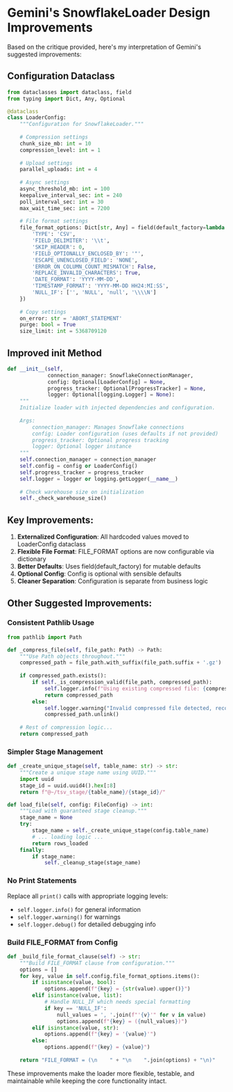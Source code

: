 # Gemini's SnowflakeLoader Design Improvements

Based on the critique provided, here's my interpretation of Gemini's suggested improvements:

## Configuration Dataclass

```python
from dataclasses import dataclass, field
from typing import Dict, Any, Optional

@dataclass
class LoaderConfig:
    """Configuration for SnowflakeLoader."""
    
    # Compression settings
    chunk_size_mb: int = 10
    compression_level: int = 1
    
    # Upload settings
    parallel_uploads: int = 4
    
    # Async settings
    async_threshold_mb: int = 100
    keepalive_interval_sec: int = 240
    poll_interval_sec: int = 30
    max_wait_time_sec: int = 7200
    
    # File format settings
    file_format_options: Dict[str, Any] = field(default_factory=lambda: {
        'TYPE': 'CSV',
        'FIELD_DELIMITER': '\\t',
        'SKIP_HEADER': 0,
        'FIELD_OPTIONALLY_ENCLOSED_BY': '"',
        'ESCAPE_UNENCLOSED_FIELD': 'NONE',
        'ERROR_ON_COLUMN_COUNT_MISMATCH': False,
        'REPLACE_INVALID_CHARACTERS': True,
        'DATE_FORMAT': 'YYYY-MM-DD',
        'TIMESTAMP_FORMAT': 'YYYY-MM-DD HH24:MI:SS',
        'NULL_IF': ['', 'NULL', 'null', '\\\\N']
    })
    
    # Copy settings
    on_error: str = 'ABORT_STATEMENT'
    purge: bool = True
    size_limit: int = 5368709120
```

## Improved __init__ Method

```python
def __init__(self,
             connection_manager: SnowflakeConnectionManager,
             config: Optional[LoaderConfig] = None,
             progress_tracker: Optional[ProgressTracker] = None,
             logger: Optional[logging.Logger] = None):
    """
    Initialize loader with injected dependencies and configuration.
    
    Args:
        connection_manager: Manages Snowflake connections
        config: Loader configuration (uses defaults if not provided)
        progress_tracker: Optional progress tracking
        logger: Optional logger instance
    """
    self.connection_manager = connection_manager
    self.config = config or LoaderConfig()
    self.progress_tracker = progress_tracker
    self.logger = logger or logging.getLogger(__name__)
    
    # Check warehouse size on initialization
    self._check_warehouse_size()
```

## Key Improvements:

1. **Externalized Configuration**: All hardcoded values moved to LoaderConfig dataclass
2. **Flexible File Format**: FILE_FORMAT options are now configurable via dictionary
3. **Better Defaults**: Uses field(default_factory) for mutable defaults
4. **Optional Config**: Config is optional with sensible defaults
5. **Cleaner Separation**: Configuration is separate from business logic

## Other Suggested Improvements:

### Consistent Pathlib Usage
```python
from pathlib import Path

def _compress_file(self, file_path: Path) -> Path:
    """Use Path objects throughout."""
    compressed_path = file_path.with_suffix(file_path.suffix + '.gz')
    
    if compressed_path.exists():
        if self._is_compression_valid(file_path, compressed_path):
            self.logger.info(f"Using existing compressed file: {compressed_path}")
            return compressed_path
        else:
            self.logger.warning("Invalid compressed file detected, recompressing")
            compressed_path.unlink()
    
    # Rest of compression logic...
    return compressed_path
```

### Simpler Stage Management
```python
def _create_unique_stage(self, table_name: str) -> str:
    """Create a unique stage name using UUID."""
    import uuid
    stage_id = uuid.uuid4().hex[:8]
    return f"@~/tsv_stage/{table_name}/{stage_id}/"

def load_file(self, config: FileConfig) -> int:
    """Load with guaranteed stage cleanup."""
    stage_name = None
    try:
        stage_name = self._create_unique_stage(config.table_name)
        # ... loading logic ...
        return rows_loaded
    finally:
        if stage_name:
            self._cleanup_stage(stage_name)
```

### No Print Statements
Replace all `print()` calls with appropriate logging levels:
- `self.logger.info()` for general information
- `self.logger.warning()` for warnings
- `self.logger.debug()` for detailed debugging info

### Build FILE_FORMAT from Config
```python
def _build_file_format_clause(self) -> str:
    """Build FILE_FORMAT clause from configuration."""
    options = []
    for key, value in self.config.file_format_options.items():
        if isinstance(value, bool):
            options.append(f"{key} = {str(value).upper()}")
        elif isinstance(value, list):
            # Handle NULL_IF which needs special formatting
            if key == 'NULL_IF':
                null_values = ', '.join(f"'{v}'" for v in value)
                options.append(f"{key} = ({null_values})")
        elif isinstance(value, str):
            options.append(f"{key} = '{value}'")
        else:
            options.append(f"{key} = {value}")
    
    return "FILE_FORMAT = (\n    " + "\n    ".join(options) + "\n)"
```

These improvements make the loader more flexible, testable, and maintainable while keeping the core functionality intact.